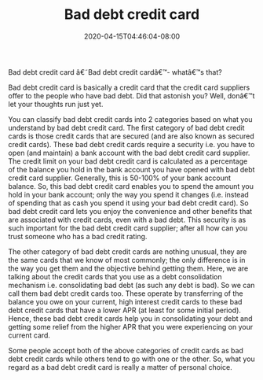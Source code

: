 ﻿---
title: "Bad debt credit card"
date: 2020-04-15T04:46:04-08:00
description: "Credit_Card_Debt Tips for Web Success"
featured_image: "/images/Credit_Card_Debt.jpg"
tags: ["Credit Card Debt"]
---

Bad debt credit card
â€˜Bad debt credit cardâ€™- whatâ€™s that?

Bad debt credit card is basically a credit card that the credit card suppliers offer to the people who have bad debt. Did that astonish you? Well, donâ€™t let your thoughts run just yet. 

You can classify bad debt credit cards into 2 categories based on what you understand by bad debt credit card. The first category of bad debt credit cards is those credit cards that are secured (and are also known as secured credit cards). These bad debt credit cards require a security i.e. you have to open (and maintain) a bank account with the bad debt credit card supplier. The credit limit on your bad debt credit card is calculated as a percentage of the balance you hold in the bank account you have opened with bad debt credit card supplier. Generally, this is 50-100% of your bank account balance. So, this bad debt credit card enables you to spend the amount you hold in your bank account; only the way you spend it changes (i.e. instead of spending that as cash you spend it using your bad debt credit card). So bad debt credit card lets you enjoy the convenience and other benefits that are associated with credit cards, even with a bad debt. This security is as such important for the bad debt credit card supplier; after all how can you trust someone who has a bad credit rating.

The other category of bad debt credit cards are nothing unusual, they are the same cards that we know of most commonly; the only difference is in the way you get them and the objective behind getting them. Here, we are talking about the credit cards that you use as a debt consolidation mechanism i.e. consolidating bad debt (as such any debt is bad). So we can call them bad debt credit cards too. These operate by transferring of the balance you owe on your current, high interest credit cards to these bad debt credit cards that have a lower APR (at least for some initial period). Hence, these bad debt credit cards help you in consolidating your debt and getting some relief from the higher APR that you were experiencing on your current card. 

Some people accept both of the above categories of credit cards as bad debt credit cards while others tend to go with one or the other. So, what you regard as a bad debt credit card is really a matter of personal choice.

